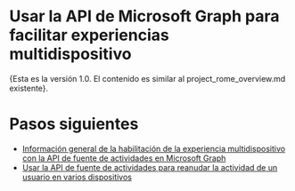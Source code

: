 # <a name="use-the-microsoft-graph-api-to-enable-cross-device-experiences"></a>Usar la API de Microsoft Graph para facilitar experiencias multidispositivo

{Esta es la versión 1.0. El contenido es similar al project_rome_overview.md existente}.

# <a name="next-steps"></a>Pasos siguientes

- [Información general de la habilitación de la experiencia multidispositivo con la API de fuente de actividades en Microsoft Graph](../../../concepts/activity-feed-concept-overview.md)
- [Usar la API de fuente de actividades para reanudar la actividad de un usuario en varios dispositivos](activity-feed-api-overview.md)
